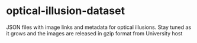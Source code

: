 # optical-illusion-dataset
JSON files with image links and metadata for optical illusions. Stay tuned as it grows and the images are released in gzip format from University host
